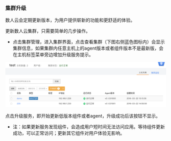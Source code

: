 ### 集群升级

数人云会定期更新版本，为用户提供崭新的功能和更舒适的体验。  

更新数人云集群，只需要简单的几步操作。

 *  点击集群管理，进入集群界面，点击查看集群（下图右侧蓝色图标内）会显示集群信息，如果集群内任意主机上的agent版本或者组件版本不是最新版，会在主机标签菜单旁边增加升级服务提示。
 
 ![集群升级](agentupdate.png)
 
 点击升级服务，即开始更新低版本组件或者agent，升级成功后该按钮不显示。

*  注：如果更新服务发现组件，会造成用户短时间无法访问应用。等待组件更新成功，可以正常访问；更新其它组件对用户体验无影响。
